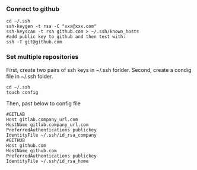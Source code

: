 
### Connect to github

```
cd ~/.ssh
ssh-keygen -t rsa -C "xxx@xxx.com"
ssh-keyscan -t rsa github.com > ~/.ssh/known_hosts
#add public key to github and then test with:
ssh -T git@github.com
```

### Set multiple repositories

First, create two pairs of ssh keys in ~/.ssh forlder.
Second, create a condig file in ~/.ssh folder.

```
cd ~/.ssh
touch config
```

Then, past below to config file

```
#GITLAB  
Host gitlab.company_url.com  
HostName gitlab.company_url.com  
PreferredAuthentications publickey  
IdentityFile ~/.ssh/id_rsa_company  
#GITHUB
Host github.com
HostName github.com
PreferredAuthentications publickey
IdentityFile ~/.ssh/id_rsa_home
```